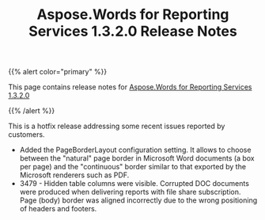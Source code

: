 ﻿---
title: Aspose.Words for Reporting Services 1.3.2.0 Release Notes
description: "Aspose.Words for Reporting Services 1.3.2.0 Release Notes – learn about the latest updates and fixes."
type: docs
weight: 70
url: /reportingservices/aspose-words-for-reporting-services-1-3-2-0-release-notes/
---

{{% alert color="primary" %}} 

This page contains release notes for [Aspose.Words for Reporting Services 1.3.2.0](https://downloads.aspose.com/words/reportingservices/new-releases/aspose.words-for-reporting-services-1.3.2.0/)

{{% /alert %}} 

This is a hotfix release addressing some recent issues reported by customers.

- Added the PageBorderLayout configuration setting. It allows to choose between the "natural" page border in Microsoft Word documents (a box per page) and the "continuous" border similar to that exported by the Microsoft renderers such as PDF.
- 3479 - Hidden table columns were visible.
  Corrupted DOC documents were produced when delivering reports with file share subscription. 
  Page (body) border was aligned incorrectly due to the wrong positioning of headers and footers. 
